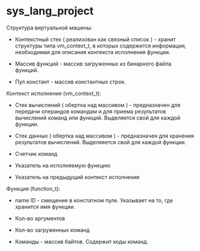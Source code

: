 # sys_lang_project

Структура виртуальной машины:

  - Контекстный стек ( реализован как связный список ) - хранит структуры типа vm_context_t,
    в которых содержится информация, необходимая для описания контекста исполнения функции.
    
  - Массив функций - массив загруженных из бинарного файла функций.
  
  - Пул констант - массив константных строк.
  
  
    
Контекст исполнения (vm_context_t):

  - Стек вычислений ( обертка над массивом ) - предназначен для передачи операндов командам
    и для приема результатов вычислений команд или функций. Выделяется свой для каждой функции.
    
  - Стек данных ( обертка над массивом ) - предназначен для хранения результатов вычислений.
    Выделяяется свой для каждой функции.
  
  - Счетчик команд
  
  - Указатель на исполняемую функцию
  
  - Указатель на предыдущий контекст исполнения
  
  
Функция (function_t):

  - name ID - смещение в констатном пуле. Указывает на то, где хранится имя функции.
  
  - Кол-во аргументов
  
  - Кол-во загруженных команд
  
  - Команды - массив байтов. Содержит коды команд.
